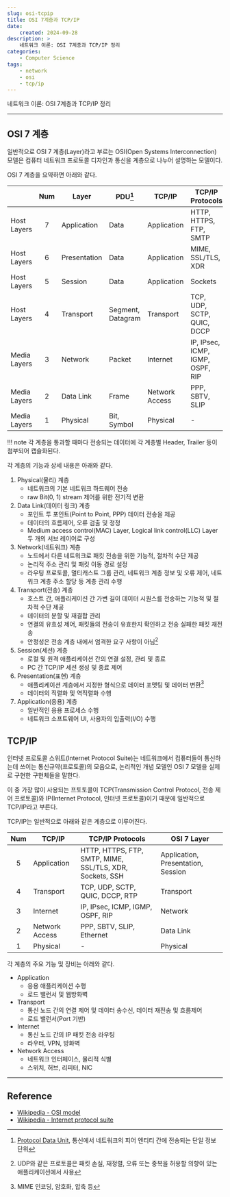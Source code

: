 ```yaml
---
slug: osi-tcpip
title: OSI 7계층과 TCP/IP
date:
    created: 2024-09-28
description: >
    네트워크 이론: OSI 7계층과 TCP/IP 정리
categories:
    - Computer Science
tags:
    - network
    - osi
    - tcp/ip
---
```


네트워크 이론: OSI 7계층과 TCP/IP 정리  

<!-- more -->

---

## OSI 7 계층

일반적으로 OSI 7 계층(Layer)라고 부르는 OSI(Open Systems Interconnection) 모델은 컴퓨터 네트워크 프로토콜 디자인과 통신을 계층으로 나누어 설명하는 모델이다.  

OSI 7 계층을 요약하면 아래와 같다.  

|              |  Num  | Layer        | PDU[^1]           | TCP/IP         | TCP/IP Protocols                 |
| ------------ | :---: | ------------ | ----------------- | -------------- | -------------------------------- |
| Host Layers  |   7   | Application  | Data              | Application    | HTTP, HTTPS, FTP, SMTP           |
| Host Layers  |   6   | Presentation | Data              | Application    | MIME, SSL/TLS, XDR               |
| Host Layers  |   5   | Session      | Data              | Application    | Sockets                          |
| Host Layers  |   4   | Transport    | Segment, Datagram | Transport      | TCP, UDP, SCTP, QUIC, DCCP       |
| Media Layers |   3   | Network      | Packet            | Internet       | IP, IPsec, ICMP, IGMP, OSPF, RIP |
| Media Layers |   2   | Data Link    | Frame             | Network Access | PPP, SBTV, SLIP                  |
| Media Layers |   1   | Physical     | Bit, Symbol       | Physical       | -                                |

[^1]: [Protocol Data Unit](https://en.wikipedia.org/wiki/Protocol_data_unit), 통신에서 네트워크의 피어 엔티티 간에 전송되는 단일 정보 단위

!!! note
    각 계층을 통과할 때마다 전송되는 데이터에 각 계층별 Header, Trailer 등이 첨부되어 캡슐화된다.  

각 계층의 기능과 상세 내용은 아래와 같다.  

1. Physical(물리) 계층
    - 네트워크의 기본 네트워크 하드웨어 전송
    - raw Bit(0, 1) stream 제어를 위한 전기적 변환
1. Data Link(데이터 링크) 계층
    - 포인트 투 포인트(Point to Point, PPP) 데이터 전송을 제공
    - 데이터의 흐름제어, 오류 검출 및 정정
    - Medium access control(MAC) Layer, Logical link control(LLC) Layer 두 개의 서브 레이어로 구성
1. Network(네트워크) 계층
    - 노드에서 다른 네트워크로 패킷 전송을 위한 기능적, 절차적 수단 제공
    - 논리적 주소 관리 및 패킷 이동 경로 설정
    - 라우팅 프로토콜, 멀티캐스트 그룹 관리, 네트워크 계층 정보 및 오류 제어, 네트워크 계층 주소 할당 등 계층 관리 수행
1. Transport(전송) 계층
    - 호스트 간, 애플리케이션 간 가변 길이 데이터 시퀀스를 전송하는 기능적 및 절차적 수단 제공
    - 데이터의 분할 및 재결합 관리
    - 연결의 유효성 제어, 패킷들의 전송이 유효한지 확인하고 전송 실패한 패킷 재전송
    - 안정성은 전송 계층 내에서 엄격한 요구 사항이 아님[^2]
1. Session(세션) 계층
    - 로컬 및 원격 애플리케이션 간의 연결 설정, 관리 및 종료
    - PC 간 TCP/IP 세션 생성 및 종료 제어
1. Presentation(표현) 계층
    - 애플리케이션 계층에서 지정한 형식으로 데이터 포맷팅 및 데이터 변환[^3]
    - 데이터의 직렬화 및 역직렬화 수행
1. Application(응용) 계층
    - 일반적인 응용 프로세스 수행
    - 네트워크 소프트웨어 UI, 사용자의 입출력(I/O) 수행

[^2]: UDP와 같은 프로토콜은 패킷 손실, 재정렬, 오류 또는 중복을 허용할 의향이 있는 애플리케이션에서 사용  
[^3]: MIME 인코딩, 암호화, 압축 등  

## TCP/IP

인터넷 프로토콜 스위트(Internet Protocol Suite)는 네트워크에서 컴퓨터들이 통신하는데 쓰이는 통신규약(프로토콜)의 모음으로, 논리적인 개념 모델인 OSI 7 모델을 실제로 구현한 구현체들을 말한다.  

이 중 가장 많이 사용되는 프토토콜이 TCP(Transmission Control Protocol, 전송 제어 프로토콜)와 IP(Internet Protocol, 인터넷 프로토콜)이기 때문에 일반적으로 TCP/IP라고 부른다.  

TCP/IP는 일반적으로 아래와 같은 계층으로 이루어진다.  

|  Num  | TCP/IP         | TCP/IP Protocols                                         | OSI 7 Layer                        |
| :---: | -------------- | -------------------------------------------------------- | ---------------------------------- |
|   5   | Application    | HTTP, HTTPS, FTP, SMTP, MIME, SSL/TLS, XDR, Sockets, SSH | Application, Presentation, Session |
|   4   | Transport      | TCP, UDP, SCTP, QUIC, DCCP, RTP                          | Transport                          |
|   3   | Internet       | IP, IPsec, ICMP, IGMP, OSPF, RIP                         | Network                            |
|   2   | Network Access | PPP, SBTV, SLIP, Ethernet                                | Data Link                          |
|   1   | Physical       | -                                                        | Physical                           |

각 계층의 주요 기능 및 장비는 아래와 같다.  

- Application
    - 응용 애플리케이션 수행
    - 로드 밸런서 및 웹방화벽
- Transport
    - 통신 노드 간의 연결 제어 및 데이터 송수신, 데이터 재전송 및 흐름제어
    - 로드 밸런서(Port 기반)
- Internet
    - 통신 노드 간의 IP 패킷 전송 라우팅
    - 라우터, VPN, 방화벽
- Network Access
    - 네트워크 인터페이스, 물리적 식별
    - 스위치, 허브, 리피터, NIC

---
## Reference
- [Wikipedia - OSI model](https://en.wikipedia.org/wiki/OSI_model)
- [Wikipedia - Internet protocol suite](https://en.wikipedia.org/wiki/Internet_protocol_suite)